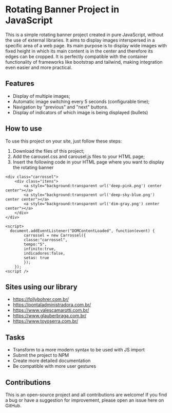# Rotating Banner Project in JavaScript

This is a simple rotating banner project created in pure JavaScript, without the use of external libraries. It aims to display images interspersed in a specific area of a web page.
Its main purpose is to display wide images with fixed height in which its main content is in the center and therefore its edges can be cropped.
It is perfectly compatible with the container functionality of frameworks like bootstrap and tailwind, making integration even easier and more practical.

## Features

- Display of multiple images;
- Automatic image switching every 5 seconds (configurable time);
- Navigation by "previous" and "next" buttons.
- Display of indicators of which image is being displayed (bullets)

## How to use

To use this project on your site, just follow these steps:

1. Download the files of this project;
2. Add the carousel.css and carousel.js files to your HTML page;
3. Insert the following code in your HTML page where you want to display the rotating banner
```
<div class="carrossel">
    <div class="itens">
        <a style="background:transparent url('deep-pink.png') center center"></a>
        <a style="background:transparent url('deep-sky-blue.png') center center"></a>
        <a style="background:transparent url('dim-gray.png') center center"></a>
    </div>
</div>

<script>
  document.addEventListener("DOMContentLoaded", function(event) {
		carrossel = new Carrossel({
		classe:"carrossel",
		tempo:"5",
		infinito:true,
		indicadores:false,
		setas: true
		});
	});
<script />
```

## Sites using our library
 - https://follybohrer.com.br/
 - https://pontaladministradora.com.br/
 - https://www.valescamarotti.com.br/
 - https://www.glauberbraga.com.br/
 - https://www.toyoserra.com.br/


## Tasks
 - Transform to a more modern syntax to be used with JS import
 - Submit the project to NPM
 - Create more detailed documentation
 - Be compatible with more user gestures

## Contributions
This is an open-source project and all contributions are welcome! If you find a bug or have a suggestion for improvement, please open an issue here on GitHub.

